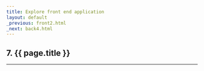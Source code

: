 ```yaml
---
title: Explore front end application
layout: default
_previous: front2.html
_next: back4.html
---
```


## 7. {{ page.title }}

---